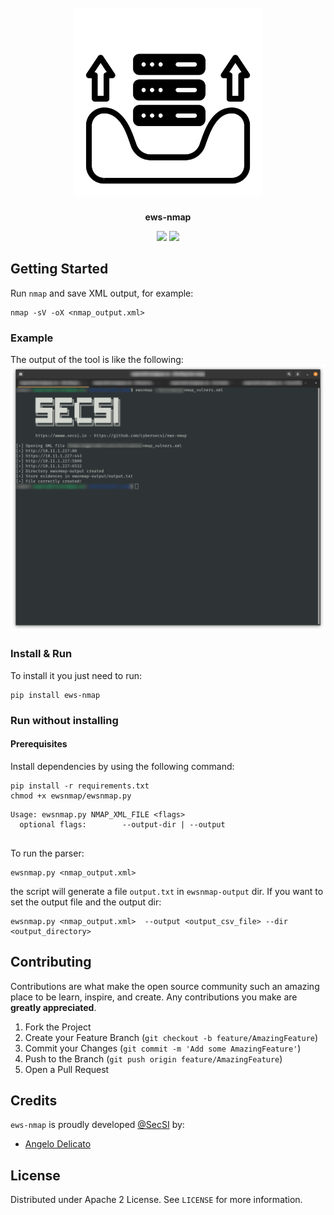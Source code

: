 <h1 align="center">
  <br>
  <picture>
    <source
      srcset="https://raw.githubusercontent.com/cybersecsi/ews-nmap/main/assets/logo-dark-mode.png"
      media="(prefers-color-scheme: dark)"/>
    <img src="https://raw.githubusercontent.com/cybersecsi/ews-nmap/main/assets/logo-light-mode.png" alt= "ews-nmap" width="300px">
  </picture>
</h1>
<p align="center">
    <b>ews-nmap</b>
<p>

<p align="center">
  <a href="https://github.com/cybersecsi/ews-nmap/blob/main/README.md"><img src="https://img.shields.io/badge/Documentation-complete-green.svg?style=flat"></a>
  <a href="https://github.com/cybersecsi/ews-nmap/blob/main/LICENSE"><img src="https://img.shields.io/badge/License-Apache2-blue.svg"></a>
</p>


##  Getting Started  
Run ``nmap``  and save XML output, for example:   
```  
nmap -sV -oX <nmap_output.xml>  
```  

### Example
The output of the tool is like the following:
![Execution example](https://github.com/cybersecsi/ews-nmap/raw/main/assets/usage.png)

### Install & Run
To install it you just need to run:
```
pip install ews-nmap
```

### Run without installing

#### Prerequisites   
Install dependencies by using the following command:   
``` 
pip install -r requirements.txt
chmod +x ewsnmap/ewsnmap.py
```

```   
Usage: ewsnmap.py NMAP_XML_FILE <flags>
  optional flags:        --output-dir | --output
  
```  

To run the parser:   
```  
ewsnmap.py <nmap_output.xml>   
``` 

the script will generate a file ``output.txt`` in ``ewsnmap-output`` dir. If you want to set the output file and the output dir:   
```   
ewsnmap.py <nmap_output.xml>  --output <output_csv_file> --dir <output_directory>
``` 

## Contributing

Contributions are what make the open source community such an amazing place to be learn, inspire, and create. Any contributions you make are **greatly appreciated**.

1. Fork the Project
2. Create your Feature Branch (`git checkout -b feature/AmazingFeature`)
3. Commit your Changes (`git commit -m 'Add some AmazingFeature'`)
4. Push to the Branch (`git push origin feature/AmazingFeature`)
5. Open a Pull Request

## Credits
``ews-nmap`` is proudly developed [@SecSI](https://secsi.io) by:
- [Angelo Delicato](https://github.com/thelicato)

## License
Distributed under Apache 2 License. See `LICENSE` for more information. 